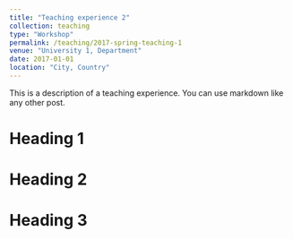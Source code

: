```yaml
---
title: "Teaching experience 2"
collection: teaching
type: "Workshop"
permalink: /teaching/2017-spring-teaching-1
venue: "University 1, Department"
date: 2017-01-01
location: "City, Country"
---
```


This is a description of a teaching experience. You can use markdown like any other post.

Heading 1
======

Heading 2
======

Heading 3
======
